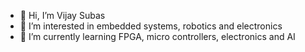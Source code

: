 - 👋 Hi, I’m Vijay Subas
- 👀 I’m interested in embedded systems, robotics and electronics
- 🌱 I’m currently learning FPGA, micro controllers, electronics and AI


<!---
vjsubas/vjsubas is a ✨ special ✨ repository because its `README.md` (this file) appears on your GitHub profile.
You can click the Preview link to take a look at your changes.
--->
